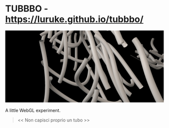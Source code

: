 # TUBBBO - https://luruke.github.io/tubbbo/

[![Alt text](src/assets/social.jpg?raw=true "Title")](https://luruke.github.io/tubbbo/)

A little WebGL experiment.

> << Non capisci proprio un tubo >>